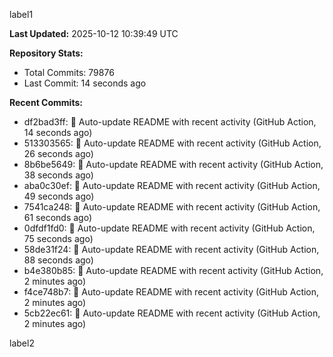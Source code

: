 
label1 
<!-- ACTIVITY_START -->
**Last Updated:** 2025-10-12 10:39:49 UTC

**Repository Stats:**
- Total Commits: 79876
- Last Commit: 14 seconds ago

**Recent Commits:**
- df2bad3ff: 🤖 Auto-update README with recent activity (GitHub Action, 14 seconds ago)
- 513303565: 🤖 Auto-update README with recent activity (GitHub Action, 26 seconds ago)
- 8b6be5649: 🤖 Auto-update README with recent activity (GitHub Action, 38 seconds ago)
- aba0c30ef: 🤖 Auto-update README with recent activity (GitHub Action, 49 seconds ago)
- 7541ca248: 🤖 Auto-update README with recent activity (GitHub Action, 61 seconds ago)
- 0dfdf1fd0: 🤖 Auto-update README with recent activity (GitHub Action, 75 seconds ago)
- 58de31f24: 🤖 Auto-update README with recent activity (GitHub Action, 88 seconds ago)
- b4e380b85: 🤖 Auto-update README with recent activity (GitHub Action, 2 minutes ago)
- f4ce748b7: 🤖 Auto-update README with recent activity (GitHub Action, 2 minutes ago)
- 5cb22ec61: 🤖 Auto-update README with recent activity (GitHub Action, 2 minutes ago)
<!-- ACTIVITY_END -->

label2

